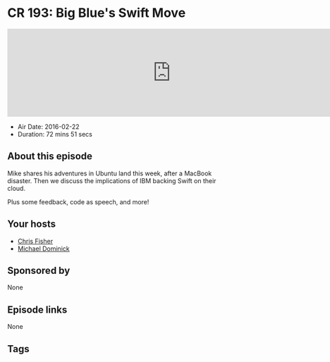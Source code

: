 # CR 193: Big Blue's Swift Move

<iframe src="https://player.fireside.fm/v2/MLf2ZzhC+gc-i6y0f?theme=dark" width="740" height="200" frameborder="0" scrolling="no"></iframe>

* Air Date: 2016-02-22
* Duration: 72 mins 51 secs

## About this episode

Mike shares his adventures in Ubuntu land this week, after a MacBook disaster. Then we discuss the implications of IBM backing Swift on their cloud.

Plus some feedback, code as speech, and more!

## Your hosts
* [Chris Fisher](https://coder.show/hosts/chrislas)
* [Michael Dominick](https://coder.show/hosts/michael)

## Sponsored by

None



## Episode links

None



## Tags

